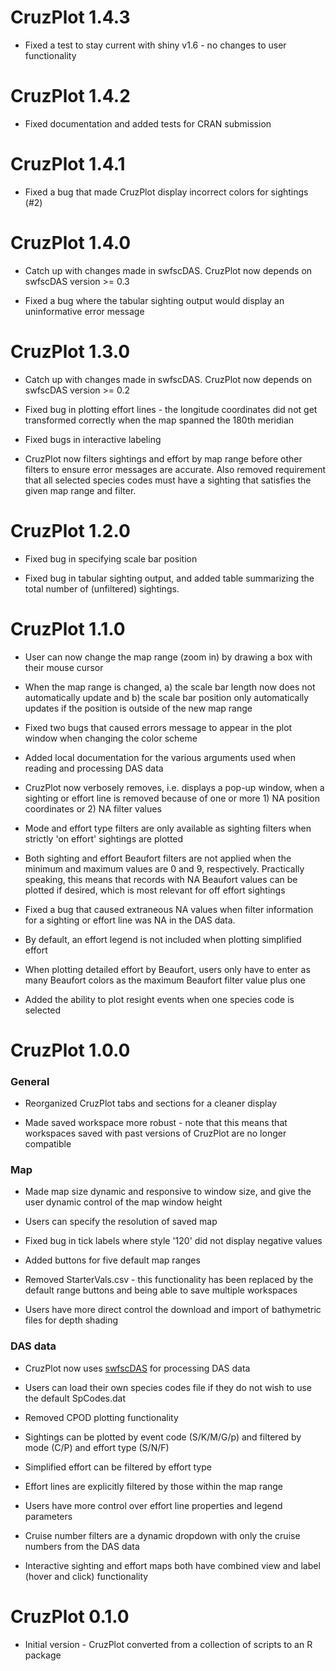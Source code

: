 # CruzPlot 1.4.3

* Fixed a test to stay current with shiny v1.6 - no changes to user functionality

# CruzPlot 1.4.2

* Fixed documentation and added tests for CRAN submission

# CruzPlot 1.4.1

* Fixed a bug that made CruzPlot display incorrect colors for sightings (#2)


# CruzPlot 1.4.0

* Catch up with changes made in swfscDAS. CruzPlot now depends on swfscDAS version >= 0.3

* Fixed a bug where the tabular sighting output would display an uninformative error message


# CruzPlot 1.3.0

* Catch up with changes made in swfscDAS. CruzPlot now depends on swfscDAS version >= 0.2

* Fixed bug in plotting effort lines - the longitude coordinates did not get transformed correctly when the map spanned the 180th meridian

* Fixed bugs in interactive labeling

* CruzPlot now filters sightings and effort by map range before other filters to ensure error messages are accurate. Also removed requirement that all selected species codes must have a sighting that satisfies the given map range and filter.


# CruzPlot 1.2.0

* Fixed bug in specifying scale bar position

* Fixed bug in tabular sighting output, and added table summarizing the total number of (unfiltered) sightings.


# CruzPlot 1.1.0

* User can now change the map range (zoom in) by drawing a box with their mouse cursor

* When the map range is changed, a) the scale bar length now does not automatically update and b) the scale bar position only automatically updates if the position is outside of the new map range

* Fixed two bugs that caused errors message to appear in the plot window when changing the color scheme

* Added local documentation for the various arguments used when reading and processing DAS data

* CruzPlot now verbosely removes, i.e. displays a pop-up window, when a sighting or effort line is removed because of one or more 1) NA position coordinates or 2) NA filter values

* Mode and effort type filters are only available as sighting filters when strictly 'on effort' sightings are plotted

* Both sighting and effort Beaufort filters are not applied when the minimum and maximum values are 0 and 9, respectively. Practically speaking, this means that records with NA Beaufort values can be plotted if desired, which is most relevant for off effort sightings

* Fixed a bug that caused extraneous NA values when filter information for a sighting or effort line was NA in the DAS data. 

* By default, an effort legend is not included when plotting simplified effort

* When plotting detailed effort by Beaufort, users only have to enter as many Beaufort colors as the maximum Beaufort filter value plus one

* Added the ability to plot resight events when one species code is selected


# CruzPlot 1.0.0

### General

* Reorganized CruzPlot tabs and sections for a cleaner display

* Made saved workspace more robust - note that this means that workspaces saved with past versions of CruzPlot are no longer compatible

### Map

* Made map size dynamic and responsive to window size, and give the user dynamic control of the map window height

* Users can specify the resolution of saved map

* Fixed bug in tick labels where style '120' did not display negative values

* Added buttons for five default map ranges

* Removed StarterVals.csv - this functionality has been replaced by the default range buttons and being able to save multiple workspaces

* Users have more direct control the download and import of bathymetric files for depth shading

### DAS data

* CruzPlot now uses [swfscDAS](https://smwoodman.github.io/swfscDAS/) for processing DAS data

* Users can load their own species codes file if they do not wish to use the default SpCodes.dat

* Removed CPOD plotting functionality

* Sightings can be plotted by event code (S/K/M/G/p) and filtered by mode (C/P) and effort type (S/N/F)

* Simplified effort can be filtered by effort type

* Effort lines are explicitly filtered by those within the map range

* Users have more control over effort line properties and legend parameters

* Cruise number filters are a dynamic dropdown with only the cruise numbers from the DAS data

* Interactive sighting and effort maps both have combined view and label (hover and click) functionality


# CruzPlot 0.1.0

* Initial version - CruzPlot converted from a collection of scripts to an R package
